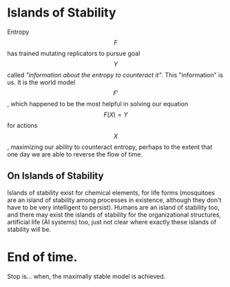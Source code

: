 # Islands of Stability

Entropy $$F$$ has trained mutating replicators to pursue goal $$Y$$ called *"information about the entropy to counteract it"*. This "information" is us. It is the world model $$F'$$, which happened to be the most helpful in solving our equation $$F(X)=Y$$ for actions $$X$$, maximizing our ability to counteract entropy, perhaps to the extent that one day we are able to reverse the flow of time.

## On Islands of Stability

Islands of stability exist for chemical elements, for life forms (mosquitoes are an island of stability among processes in existence, although they don't have to be very intelligent to persist). Humans are an island of stability too, and there may exist the islands of stability for the organizational structures, artificial life (AI systems) too, just not clear where exactly these islands of stability will be.

# End of time.
Stop is... when, the maximally stable model is achieved.
